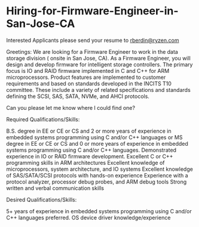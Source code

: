 # Hiring-for-Firmware-Engineer-in-San-Jose-CA
Interested Applicants please send your resume to rberdin@ryzen.com

Greetings:
We are looking for a Firmware Engineer to work in the data storage division ( onsite in San Jose, CA). As a Firmware Engineer, you will design and develop firmware for intelligent storage controllers. The primary focus is IO and RAID firmware implemented in C and C++ for ARM microprocessors. Product features are implemented to customer requirements and based on standards developed in the INCITS T10 committee. These include a variety of related specifications and standards defining the SCSI, SAS, SATA, NVMe, and AHCI protocols.

Can you please let me know where I could find one?

Required Qualifications/Skills:

B.S. degree in EE or CE or CS and 2 or more years of experience in embedded systems programming using C and/or C++ languages or MS degree in EE or CE or CS and 0 or more years of experience in embedded systems programming using C and/or C++ languages.
Demonstrated experience in IO or RAID firmware development.
Excellent C or C++ programming skills in ARM architectures
Excellent knowledge of microprocessors, system architecture, and IO systems
Excellent knowledge of SAS/SATA/SCSI protocols with hands-on experience
Experience with a protocol analyzer, processor debug probes, and ARM debug tools
Strong written and verbal communication skills

Desired Qualifications/Skills:

5+ years of experience in embedded systems programming using C and/or C++ languages preferred.
OS device driver knowledge/experience

